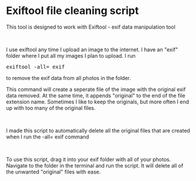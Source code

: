 <h1>Exiftool file cleaning script</h1>
<p>This tool is designed to work with Exiftool - exif data manipulation tool</p>
</br>
<p>I use exiftool any time I upload an image to the internet. I have an "exif" folder where I put all my images I plan to upload. I run <pre>exiftool -all= exif</pre> to remove the exif data from all photos in the folder.</p>
<p>This command will create a seperate file of the image with the original exif data removed. At the same time, it appends "original" to the end of the file extension name. Sometimes I like to keep the originals, but more often I end up with too many of the original files.</p>
</br>
<p>I made this script to automatically delete all the original files that are created when I run the -all= exif command</p>
</br>
<p>To use this script, drag it into your exif folder with all of your photos. Navigate to the folder in the terminal and run the script. It will delete all of the unwanted "original" files with ease.</p> 
